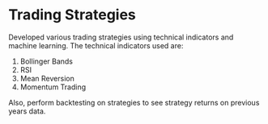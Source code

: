 # Trading Strategies
Developed various trading strategies using technical indicators and machine learning.
The technical indicators used are:
1) Bollinger Bands
2) RSI
3) Mean Reversion
4) Momentum Trading

Also, perform backtesting on strategies to see strategy returns on previous years data.
